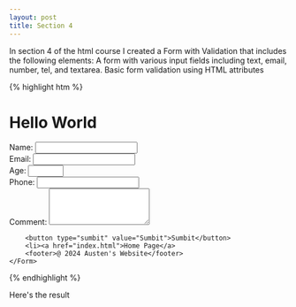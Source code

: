 ```yaml
---
layout: post
title: Section 4
---
```


In section 4 of the html course I created a Form with Validation that includes the following elements:
A form with various input fields including text, email, number, tel, and textarea.
Basic form validation using HTML attributes

{% highlight htm %}

<!DOCTYPE html>
<html>
<head>
   <title>Hello World</title>
</head>
<body>
    <h1>Hello World</h1>
    <Form action="sumbit.php" method="post" id="myForm">
        <label for="name">Name:</label>
        <input type=""text" id=""name" name=""name required /><br />
        <label for="email">Email:</label>
        <input type="email" id="email" name="email" required /><br />
        <label for="Age">Age:</label>
        <input type="number" id="age" name="age" min="16" max="100" required /><br />
        <label for="phone">Phone:</label>
        <input type="tel" id="phone" name="phone" pattern="[0-9]{3}[0-9]{3}[0-9]{4}"  title="please add your area code." required /><br/>
        <label for="comment">Comment:</label>    
        <textarea id="comment" name="comment" rows="4" required></textarea>

        <button type="sumbit" value="Sumbit">Sumbit</button>
        <li><a href="index.html">Home Page</a>
        <footer>@ 2024 Austen's Website</footer>
    </Form>
</body>
</html>

{% endhighlight %}

Here's the result

